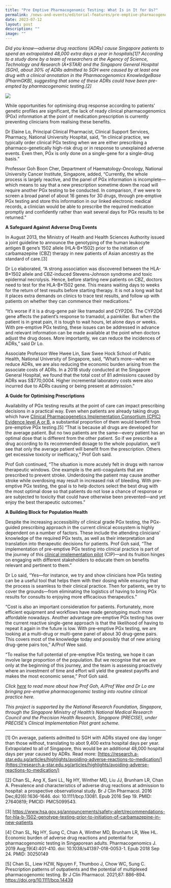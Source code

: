 ```yaml
---
title: "Pre Emptive Pharmacogenomic Testing: What Is in It for Us?"
permalink: /news-and-events/editorial-features/pre-emptive-pharmacogenomic-testing-what-is-in-it-for-us/
date: 2023-07-12
layout: post
description: ""
image: ""
---
```

_Did you know—adverse drug reactions (ADRs) cause Singapore patients to spend an extrapolated 48,000 extra days a year in hospitals\[1\]? According to a study done by a team of researchers at the Agency of Science, Technology and Research (A\*STAR) and the Singapore General Hospital (SGH), about 30% of ADRs admitted to SGH were caused by at least one drug with a clinical annotation in the Pharmacogenomics KnowledgeBase (PharmGKB), suggesting that some of these ADRs could have been pre-empted by pharmacogenomic testing.\[2\]_

![](/images/Resources/Editorial%20Features/2023/precise-–-cip-research-highlights-pgx-1024x585.jpeg)

While opportunities for optimising drug response according to patients’ genetic profiles are significant, the lack of ready clinical pharmacogenomics (PGx) information at the point of medication prescription is currently preventing clinicians from realising these benefits.

Dr Elaine Lo, Principal Clinical Pharmacist, Clinical Support Services, Pharmacy, National University Hospital, said, “In clinical practice, we typically order clinical PGx testing when we are either prescribing a pharmaco-genetically high-risk drug or in response to unexplained adverse events. Even then, PGx is only done on a single-gene for a single-drug basis.”

Professor Goh Boon Cher, Department of Haematology-Oncology, National University Cancer Institute, Singapore, added, “Currently, the whole process is largely reactive, and the panel of PGx information is incomplete—which means to say that a new prescription sometime down the road will require another PGx testing to be conducted. In comparison, if we were to screen a broad panel of about 16 genes for 30 drugs, through pre-emptive PGx testing and store this information in our linked electronic medical records, a clinician would be able to prescribe the required medication promptly and confidently rather than wait several days for PGx results to be returned.”

**A Safeguard Against Adverse Drug Events**

In August 2013, the Ministry of Health and Health Sciences Authority issued a joint guideline to announce the genotyping of the human leukocyte antigen B gene’s 1502 allele (HLA-B\*1502) prior to the initiation of carbamazepine (CBZ) therapy in new patients of Asian ancestry as the standard of care.\[3\]

Dr Lo elaborated, “A strong association was discovered between the HLA-B\*1502 allele and CBZ-induced Stevens-Johnson syndrome and toxic epidermal necrolysis. Hence, before starting new patients on CBZ, doctors need to test for the HLA-B\*1502 gene. This means waiting days to weeks for the return of test results before starting therapy. It is not a long wait but it places extra demands on clinics to trace test results, and follow up with patients on whether they can commence their medications.”

“It’s worse if it is a drug-gene pair like tramadol and CYP2D6. The CYP2D6 gene affects the patient’s response to tramadol, a painkiller. But when the patient is in great pain, it is tough to wait hours, let alone days or weeks. With pre-emptive PGx testing, these issues can be addressed in advance and relevant information can be made available at the point when doctors adjust the drug doses. More importantly, we can reduce the incidences of ADRs,” said Dr Lo.

Associate Professor Wee Hwee Lin, Saw Swee Hock School of Public Health, National University of Singapore, said, “What’s more—when we reduce ADRs, we are also reducing the economic burden arising from the associate costs of ADRs. In a 2018 study conducted at the Singapore General Hospital, we found that the total cost of 81 admissions caused by ADRs was S$770,0004. Higher incremental laboratory costs were also incurred due to ADRs causing or being present at admission.”   

**A Guide for Optimising Prescriptions**

Availability of PGx testing results at the point of care can impact prescribing decisions in a practical way. Even when patients are already taking drugs which have [Clinical Pharmacogenetics Implementation Consortium (CPIC) Evidence level A or B](https://cpicpgx.org/genes-drugs/), a substantial proportion of them would benefit from pre-emptive PGx testing.\[5\] “That is because all drugs are developed for the average patient. But no two patients are the same—every patient has an optimal dose that is different from the other patient. So if we prescribe a drug according to its recommended dosage to the whole population, we’ll see that only the average patient will benefit from the prescription. Others get excessive toxicity or inefficacy,” Prof Goh said.

Prof Goh continued, “The situation is more acutely felt in drugs with narrow therapeutic windows. One example is the anti-coagulants that are prescribed to prevent stroke. Underdosing the patient may cause another stroke while overdosing may result in increased risk of bleeding. With pre-emptive PGx testing, the goal is to help doctors select the best drug with the most optimal dose so that patients do not lose a chance of response or are subjected to toxicity that could have otherwise been prevented—and yet enjoy the best therapeutic outcomes.”

**A Building Block for Population Health**

Despite the increasing accessibility of clinical grade PGx testing, the PGx-guided prescribing approach in the current clinical ecosystem is highly dependent on a number of factors. These include the attending clinicians’ knowledge of the required PGx tests, as well as their interpretation and translation into therapeutic decisions for patients. Prof Goh said, “The implementation of pre-emptive PGx testing into clinical practice is part of the journey of this [clinical implementation pilot](/research/clinical-implementation-pilots/) (CIP)—and its fruition hinges on engaging with different stakeholders to educate them on benefits relevant and pertinent to them.”

Dr Lo said, “Yes—for instance, we try and show clinicians how PGx testing can be a useful tool that helps them with their dosing while ensuring that the process is seamless to their clinical practice. Then for patients, we try to cover the grounds—from eliminating the logistics of having to bring PGx results for consults to enjoying more efficacious therapeutics.”

“Cost is also an important consideration for patients. Fortunately, more efficient equipment and workflows have made genotyping much more affordable nowadays. Another advantage pre-emptive PGx testing has over the current reactive single-gene approach is that the likelihood of having to repeat it again in the future is low. With pre-emptive PGx testing, we are looking at a multi-drug or multi-gene panel of about 30 drug-gene pairs. This covers most of the knowledge today and possibly that of new arising drug-gene pairs too,” A/Prof Wee said.

“To realise the full potential of pre-emptive PGx testing, we hope it can involve large proportion of the population. But we recognise that we are only at the beginning of this journey, and the team is assessing proactively where an investment of time and effort will yield the greatest payoffs and makes the most economic sense,” Prof Goh said.

_Click [here](/news-and-events/editorial-features/what-it-takes-bringing-pre-emptive-pharmacogenomic-testing/) to read more about how Prof Goh, A/Prof Wee and Dr Lo are bringing pre-emptive pharmacogenomic testing into routine clinical practice here._

_This project is supported by the National Research Foundation, Singapore, through the Singapore Ministry of Health’s National Medical Research Council and the Precision Health Research, Singapore (PRECISE), under PRECISE’s Clinical Implementation Pilot grant scheme._

* * *

\[1\] On average, patients admitted to SGH with ADRs stayed one day longer than those without, translating to abot 9,400 extra hospital days per year. Extrapolated to all of Singapore, this would be an additional 48,000 hospital days per year caused by ADRs. Read more: [https://research.a-star.edu.sg/articles/highlights/avoiding-adverse-reactions-to-medication/](https://research.a-star.edu.sg/articles/highlights/avoiding-adverse-reactions-to-medication/)

\[2\] Chan SL, Ang X, Sani LL, Ng HY, Winther MD, Liu JJ, Brunham LR, Chan A. Prevalence and characteristics of adverse drug reactions at admission to hospital: a prospective observational study. Br J Clin Pharmacol. 2016 Dec;82(6):1636-1646. doi: 10.1111/bcp.13081. Epub 2016 Sep 19. PMID: 27640819; PMCID: PMC5099543.

\[3\] https://www.hsa.gov.sg/announcements/safety-alert/recommendations-for-hla-b-1502-genotype-testing-prior-to-initiation-of-carbamazepine-in-new-patients

\[4\] Chan SL, Ng HY, Sung C, Chan A, Winther MD, Brunham LR, Wee HL. Economic burden of adverse drug reactions and potential for pharmacogenomic testing in Singaporean adults. Pharmacogenomics J. 2019 Aug;19(4):401-410. doi: 10.1038/s41397-018-0053-1. Epub 2018 Sep 24. PMID: 30250149

\[5\] Chan SL, Liew HZW, Nguyen F, Thumboo J, Chow WC, Sung C. Prescription patterns of outpatients and the potential of multiplexed pharmacogenomic testing. Br J Clin Pharmacol. 2021;87: 886–894. https://doi.org/10.1111/bcp.14439